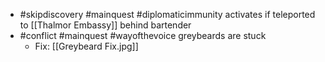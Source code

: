 - #skipdiscovery #mainquest #diplomaticimmunity activates if teleported to [[Thalmor Embassy]] behind bartender
- #conflict #mainquest #wayofthevoice greybeards are stuck
	- Fix: [[Greybeard Fix.jpg]]
